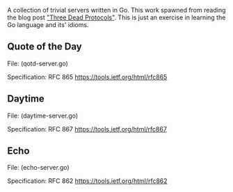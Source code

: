 A collection of trivial servers written in Go. This work spawned from reading the blog post ["Three Dead Protocols"](http://blog.annharter.com/2015/07/15/three-dead-protocols.html). This is just an exercise in learning the Go language and its' idioms.

## Quote of the Day
File: (qotd-server.go)

Specification: RFC 865 https://tools.ietf.org/html/rfc865

## Daytime
File: (daytime-server.go)

Specification: RFC 867 https://tools.ietf.org/html/rfc867

## Echo
File: (echo-server.go)

Specification: RFC 862 https://tools.ietf.org/html/rfc862
